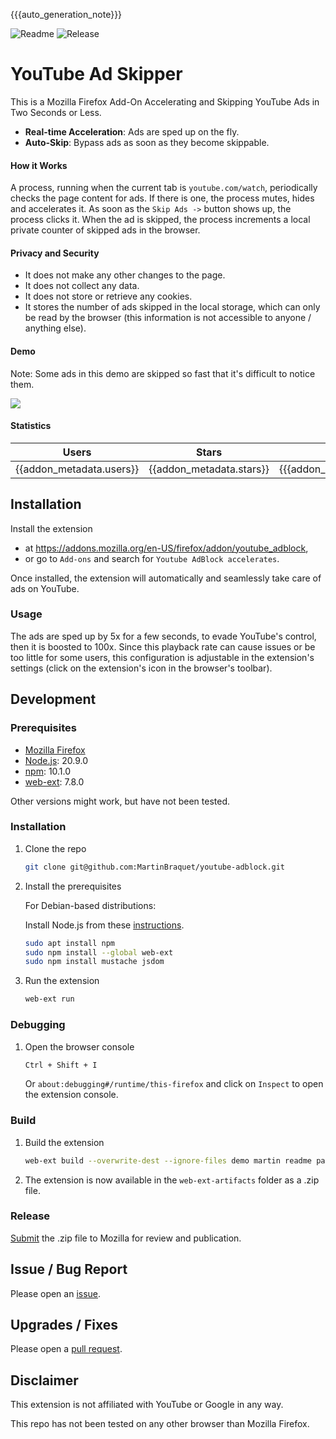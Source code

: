 {{{auto_generation_note}}}

![![Readme](https://github.com/MartinBraquet/youtube-adblock/actions/workflows/readme_build.yaml/badge.svg)](https://github.com/MartinBraquet/youtube-adblock/actions/workflows/readme_build.yaml)
![![Release](https://github.com/MartinBraquet/youtube-adblock/actions/workflows/release.yaml/badge.svg)](https://github.com/MartinBraquet/youtube-adblock/actions/workflows/release.yaml)

# YouTube Ad Skipper

This is a Mozilla Firefox Add-On Accelerating and Skipping YouTube Ads in Two Seconds or Less.

* **Real-time Acceleration**: Ads are sped up on the fly.
* **Auto-Skip**: Bypass ads as soon as they become skippable.

#### How it Works

A process, running when the current tab is `youtube.com/watch`, periodically checks the page content for ads.
If there is one, the process mutes, hides and accelerates it.
As soon as the `Skip Ads ->` button shows up, the process clicks it.
When the ad is skipped, the process increments a local private counter of skipped ads in the browser.

#### Privacy and Security

* It does not make any other changes to the page.
* It does not collect any data.
* It does not store or retrieve any cookies.
* It stores the number of ads skipped in the local storage, which can only be read by the browser
  (this information is not accessible to anyone / anything else).

#### Demo

Note: Some ads in this demo are skipped so fast that it's difficult to notice them.

![](https://github.com/MartinBraquet/youtube-adblock/blob/main/demo/youtube-adblock-demo.gif?raw=true)

#### Statistics

|        **Users**         |        **Stars**         |         **Reviews**          |
|:------------------------:|:------------------------:|:----------------------------:|
| {{addon_metadata.users}} | {{addon_metadata.stars}} | {{{addon_metadata.reviews}}} |

## Installation

Install the extension

* at https://addons.mozilla.org/en-US/firefox/addon/youtube_adblock,
* or go to `Add-ons` and search for `Youtube AdBlock accelerates`.

Once installed, the extension will automatically and seamlessly take care of ads on YouTube.

### Usage

The ads are sped up by 5x for a few seconds, to evade YouTube's control, then it is boosted to 100x.
Since this playback rate can cause issues or be too little for some users, this configuration is adjustable in the extension's settings
(click on the extension's icon in the browser's toolbar).

## Development

### Prerequisites

* [Mozilla Firefox](https://www.mozilla.org/en-US/firefox/new/)
* [Node.js](https://nodejs.org/en/download/): 20.9.0
* [npm](https://www.npmjs.com/get-npm): 10.1.0
* [web-ext](https://extensionworkshop.com/documentation/develop/getting-started-with-web-ext/): 7.8.0

Other versions might work, but have not been tested.

### Installation

1. Clone the repo

   ```sh
   git clone git@github.com:MartinBraquet/youtube-adblock.git
    ```
2. Install the prerequisites

   For Debian-based distributions:

   Install Node.js from these [instructions](https://deb.nodesource.com/).

   ```sh
   sudo apt install npm
   sudo npm install --global web-ext
   sudo npm install mustache jsdom
   ```

3. Run the extension
   ```sh
   web-ext run
   ```

### Debugging

1. Open the browser console

   ```sh
   Ctrl + Shift + I
   ```
   Or `about:debugging#/runtime/this-firefox` and click on `Inspect` to open the extension console.

### Build

1. Build the extension

   ```sh
   web-ext build --overwrite-dest --ignore-files demo martin readme package-lock.json release.sh
   ```

2. The extension is now available in the `web-ext-artifacts` folder as a .zip file.

### Release

[Submit](https://addons.mozilla.org) the .zip file to Mozilla for review and publication.

## Issue / Bug Report

Please open an [issue](https://github.com/MartinBraquet/youtube-adblock/issues).

## Upgrades / Fixes

Please open a [pull request](https://github.com/MartinBraquet/youtube-adblock/pulls).

## Disclaimer

This extension is not affiliated with YouTube or Google in any way.

This repo has not been tested on any other browser than Mozilla Firefox.
